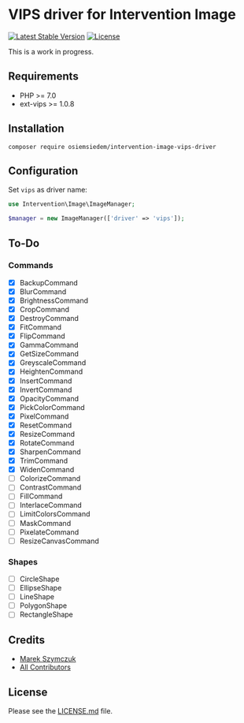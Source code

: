 # VIPS driver for Intervention Image

[![Latest Stable Version](https://poser.pugx.org/osiemsiedem/intervention-image-vips-driver/v/stable)](https://packagist.org/packages/osiemsiedem/intervention-image-vips-driver) [![License](https://poser.pugx.org/osiemsiedem/intervention-image-vips-driver/license)](https://packagist.org/packages/osiemsiedem/intervention-image-vips-driver)

This is a work in progress.

## Requirements

- PHP >= 7.0
- ext-vips >= 1.0.8

## Installation

```
composer require osiemsiedem/intervention-image-vips-driver
```

## Configuration

Set `vips` as driver name:

```php
use Intervention\Image\ImageManager;

$manager = new ImageManager(['driver' => 'vips']);
```

## To-Do

### Commands

- [x] BackupCommand
- [x] BlurCommand
- [x] BrightnessCommand
- [x] CropCommand
- [x] DestroyCommand
- [x] FitCommand
- [x] FlipCommand
- [x] GammaCommand
- [x] GetSizeCommand
- [x] GreyscaleCommand
- [x] HeightenCommand
- [x] InsertCommand
- [x] InvertCommand
- [x] OpacityCommand
- [x] PickColorCommand
- [x] PixelCommand
- [x] ResetCommand
- [x] ResizeCommand
- [x] RotateCommand
- [x] SharpenCommand
- [x] TrimCommand
- [x] WidenCommand
- [ ] ColorizeCommand
- [ ] ContrastCommand
- [ ] FillCommand
- [ ] InterlaceCommand
- [ ] LimitColorsCommand
- [ ] MaskCommand
- [ ] PixelateCommand
- [ ] ResizeCanvasCommand

### Shapes

- [ ] CircleShape
- [ ] EllipseShape
- [ ] LineShape
- [ ] PolygonShape
- [ ] RectangleShape

## Credits

- [Marek Szymczuk](https://github.com/bonzai)
- [All Contributors](../../contributors)

## License

Please see the [LICENSE.md](LICENSE.md) file.
